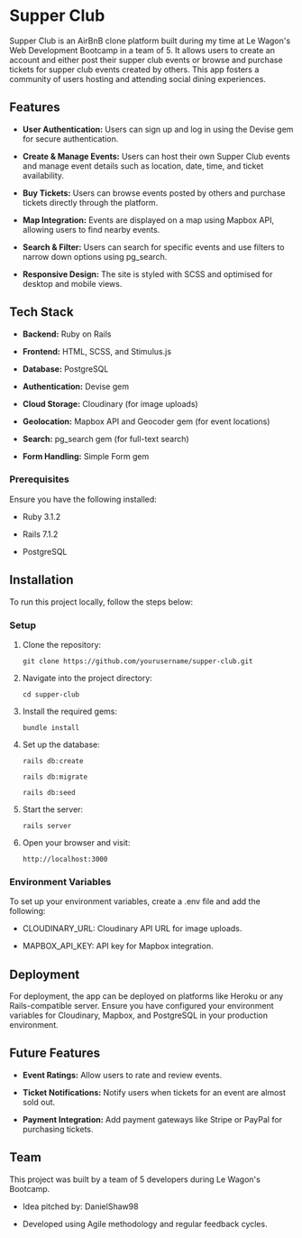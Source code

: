 # Supper Club

Supper Club is an AirBnB clone platform built during my time at Le Wagon's Web Development Bootcamp in a team of 5. It allows users to create an account and either post their supper club events or browse and purchase tickets for supper club events created by others. This app fosters a community of users hosting and attending social dining experiences.

## Features

-   **User Authentication:** Users can sign up and log in using the Devise gem for secure authentication.
    
-   **Create & Manage Events:** Users can host their own Supper Club events and manage event details such as location, date, time, and ticket availability.
    
-   **Buy Tickets:** Users can browse events posted by others and purchase tickets directly through the platform.
    
-   **Map Integration:** Events are displayed on a map using Mapbox API, allowing users to find nearby events.
    
-   **Search & Filter:** Users can search for specific events and use filters to narrow down options using pg_search.
    
-   **Responsive Design:** The site is styled with SCSS and optimised for desktop and mobile views.
    

## Tech Stack

-   **Backend:** Ruby on Rails
    
-   **Frontend:** HTML, SCSS, and Stimulus.js
    
-   **Database:** PostgreSQL
    
-   **Authentication:** Devise gem
    
-   **Cloud Storage:** Cloudinary (for image uploads)
    
-   **Geolocation:** Mapbox API and Geocoder gem (for event locations)
    
-   **Search:** pg_search gem (for full-text search)
    
-   **Form Handling:** Simple Form gem
    

### Prerequisites

Ensure you have the following installed:

-   Ruby 3.1.2
    
-   Rails 7.1.2
    
-   PostgreSQL
    

## Installation

To run this project locally, follow the steps below:

### Setup

1.  Clone the repository:  
      
		git clone https://github.com/yourusername/supper-club.git

2.  Navigate into the project directory:  
      
		cd supper-club

3.  Install the required gems:  
      
		bundle install
    
4.  Set up the database:  
      
		rails db:create 

		rails db:migrate

		rails db:seed
    
5.  Start the server:  
      
		rails server

6.  Open your browser and visit:  
     
	    http://localhost:3000
    

### Environment Variables

To set up your environment variables, create a .env file and add the following:

-   CLOUDINARY_URL: Cloudinary API URL for image uploads.
    
-   MAPBOX_API_KEY: API key for Mapbox integration.
    

## Deployment

For deployment, the app can be deployed on platforms like Heroku or any Rails-compatible server. Ensure you have configured your environment variables for Cloudinary, Mapbox, and PostgreSQL in your production environment.

## Future Features

-   **Event Ratings:** Allow users to rate and review events.
    
-   **Ticket Notifications:** Notify users when tickets for an event are almost sold out.
    
-   **Payment Integration:** Add payment gateways like Stripe or PayPal for purchasing tickets.
    

## Team

This project was built by a team of 5 developers during Le Wagon's Bootcamp.

-   Idea pitched by: DanielShaw98
    
-   Developed using Agile methodology and regular feedback cycles.

